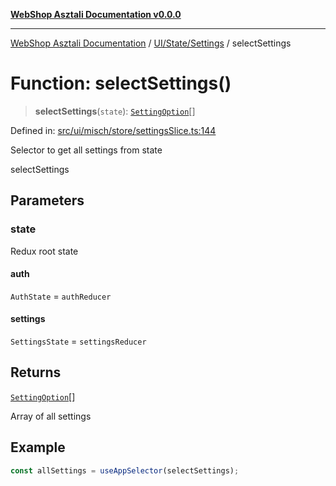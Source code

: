 [**WebShop Asztali Documentation v0.0.0**](../../../../README.md)

***

[WebShop Asztali Documentation](../../../../modules.md) / [UI/State/Settings](../README.md) / selectSettings

# Function: selectSettings()

> **selectSettings**(`state`): [`SettingOption`](../interfaces/SettingOption.md)[]

Defined in: [src/ui/misch/store/settingsSlice.ts:144](https://github.com/yourusername/webshop_asztali/blob/6cd6b8ff5f7d5531f80a92ddbde9cd7ab8ecd569/src/ui/misch/store/settingsSlice.ts#L144)

Selector to get all settings from state

 selectSettings

## Parameters

### state

Redux root state

#### auth

`AuthState` = `authReducer`

#### settings

`SettingsState` = `settingsReducer`

## Returns

[`SettingOption`](../interfaces/SettingOption.md)[]

Array of all settings

## Example

```ts
const allSettings = useAppSelector(selectSettings);
```
